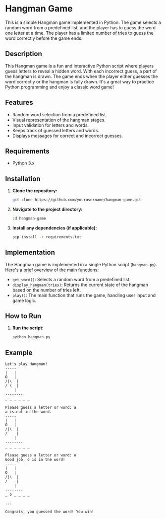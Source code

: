 # Hangman Game

This is a simple Hangman game implemented in Python. The game selects a random word from a predefined list, and the player has to guess the word one letter at a time. The player has a limited number of tries to guess the word correctly before the game ends.

## Description

This Hangman game is a fun and interactive Python script where players guess letters to reveal a hidden word. With each incorrect guess, a part of the hangman is drawn. The game ends when the player either guesses the word correctly or the hangman is fully drawn. It's a great way to practice Python programming and enjoy a classic word game!

## Features

- Random word selection from a predefined list.
- Visual representation of the hangman stages.
- Input validation for letters and words.
- Keeps track of guessed letters and words.
- Displays messages for correct and incorrect guesses.

## Requirements

- Python 3.x

## Installation

1. **Clone the repository:**
    ```bash
    git clone https://github.com/yourusername/hangman-game.git
    ```

2. **Navigate to the project directory:**
    ```bash
    cd hangman-game
    ```

3. **Install any dependencies (if applicable):**
    ```bash
    pip install -r requirements.txt
    ```

## Implementation

The Hangman game is implemented in a single Python script (`hangman.py`). Here's a brief overview of the main functions:

- `get_word()`: Selects a random word from a predefined list.
- `display_hangman(tries)`: Returns the current state of the hangman based on the number of tries left.
- `play()`: The main function that runs the game, handling user input and game logic.

## How to Run

1. **Run the script:**
    ```bash
    python hangman.py
    ```

## Example

```plaintext
Let's play Hangman!
-----
|   |
O   |
/|\  |
/ \  |
    |
--------
_ _ _ _ _ _

Please guess a letter or word: a
a is not in the word.
-----
|   |
O   |
/|\  |
/    |
    |
--------
_ _ _ _ _ _

Please guess a letter or word: o
Good job, o is in the word!
-----
|   |
O   |
/|\  |
/    |
    |
--------
_ o _ _ _ _

...

Congrats, you guessed the word! You win!











